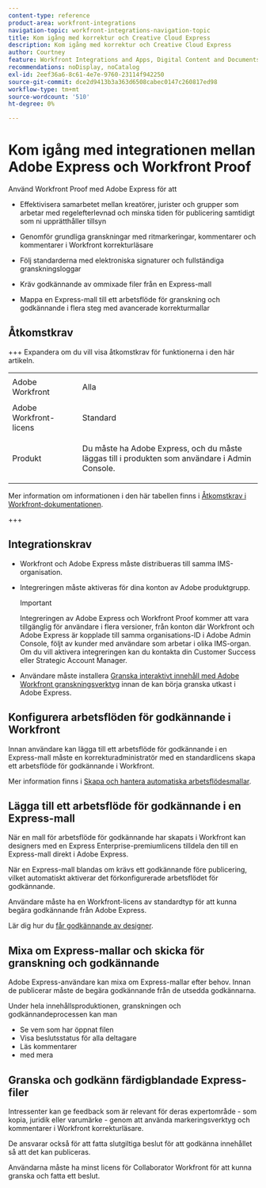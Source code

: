 ```yaml
---
content-type: reference
product-area: workfront-integrations
navigation-topic: workfront-integrations-navigation-topic
title: Kom igång med korrektur och Creative Cloud Express
description: Kom igång med korrektur och Creative Cloud Express
author: Courtney
feature: Workfront Integrations and Apps, Digital Content and Documents
recommendations: noDisplay, noCatalog
exl-id: 2eef36a6-8c61-4e7e-9760-23114f942250
source-git-commit: dce2d9413b3a363d6508cabec0147c260817ed98
workflow-type: tm+mt
source-wordcount: '510'
ht-degree: 0%

---
```


# Kom igång med integrationen mellan Adobe Express och Workfront Proof

Använd Workfront Proof med Adobe Express för att

* Effektivisera samarbetet mellan kreatörer, jurister och grupper som arbetar med regelefterlevnad och minska tiden för publicering samtidigt som ni upprätthåller tillsyn

* Genomför grundliga granskningar med ritmarkeringar, kommentarer och kommentarer i Workfront korrekturläsare

* Följ standarderna med elektroniska signaturer och fullständiga granskningsloggar


* Kräv godkännande av ommixade filer från en Express-mall

* Mappa en Express-mall till ett arbetsflöde för granskning och godkännande i flera steg med avancerade korrekturmallar

## Åtkomstkrav

+++ Expandera om du vill visa åtkomstkrav för funktionerna i den här artikeln.

<table style="table-layout:auto"> 
 <col> 
 <col> 
 <tbody> 
 <tr> 
   <td role="rowheader">Adobe Workfront</td> 
   <td> 
   <p>Alla</p> 
   </td> 
  </tr> 
  <tr> 
   <td role="rowheader">Adobe Workfront-licens</td> 
   <td> 
   <p>Standard </p> 
  </td> 
  </tr> 
  <tr> 
   <td role="rowheader">Produkt</td> 
   <td> 
   <p> Du måste ha Adobe Express, och du måste läggas till i produkten som användare i Admin Console. </p> </td> 
  </tr>

</tbody> 
</table>

Mer information om informationen i den här tabellen finns i [Åtkomstkrav i Workfront-dokumentationen](/help/quicksilver/administration-and-setup/add-users/access-levels-and-object-permissions/access-level-requirements-in-documentation.md).

+++

## Integrationskrav

* Workfront och Adobe Express måste distribueras till samma IMS-organisation.

* Integreringen måste aktiveras för dina konton av Adobe produktgrupp.

  >[!IMPORTANT]
  >
  >Integreringen av Adobe Express och Workfront Proof kommer att vara tillgänglig för användare i flera versioner, från konton där Workfront och Adobe Express är kopplade till samma organisations-ID i Adobe Admin Console, följt av kunder med användare som arbetar i olika IMS-organ. Om du vill aktivera integreringen kan du kontakta din Customer Success eller Strategic Account Manager.

* Användare måste installera [Granska interaktivt innehåll med Adobe Workfront granskningsverktyg](/help/quicksilver/review-and-approve-work/proofing/reviewing-proofs-within-workfront/review-a-proof/review-proof-in-web-viewer-extension.md) innan de kan börja granska utkast i Adobe Express.


## Konfigurera arbetsflöden för godkännande i Workfront

Innan användare kan lägga till ett arbetsflöde för godkännande i en Express-mall måste en korrekturadministratör med en standardlicens skapa ett arbetsflöde för godkännande i Workfront.

Mer information finns i [Skapa och hantera automatiska arbetsflödesmallar](/help/quicksilver/administration-and-setup/manage-workfront/configure-proofing/create-manage-automated-workflow-templates.md).

## Lägga till ett arbetsflöde för godkännande i en Express-mall

När en mall för arbetsflöde för godkännande har skapats i Workfront kan designers med en Express Enterprise-premiumlicens tilldela den till en Express-mall direkt i Adobe Express.

När en Express-mall blandas om krävs ett godkännande före publicering, vilket automatiskt aktiverar det förkonfigurerade arbetsflödet för godkännande.

Användare måste ha en Workfront-licens av standardtyp för att kunna begära godkännande från Adobe Express.

Lär dig hur du [får godkännande av designer](https://helpx.adobe.com/express/web/share-and-publish/share-and-collaborate/request-approval.html).


## Mixa om Express-mallar och skicka för granskning och godkännande

Adobe Express-användare kan mixa om Express-mallar efter behov. Innan de publicerar måste de begära godkännande från de utsedda godkännarna.

Under hela innehållsproduktionen, granskningen och godkännandeprocessen kan man

* Se vem som har öppnat filen
* Visa beslutsstatus för alla deltagare
* Läs kommentarer
* med mera

<!--Learn how to get approval on designs.   
need link to help article-->

## Granska och godkänn färdigblandade Express-filer

Intressenter kan ge feedback som är relevant för deras expertområde - som kopia, juridik eller varumärke - genom att använda markeringsverktyg och kommentarer i Workfront korrekturläsare.

De ansvarar också för att fatta slutgiltiga beslut för att godkänna innehållet så att det kan publiceras.

Användarna måste ha minst licens för Collaborator Workfront för att kunna granska och fatta ett beslut.
